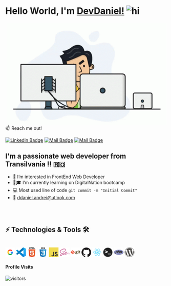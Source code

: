 # Hello World, I'm [DevDaniel!](https://ddaniel.ro) <img src="https://user-images.githubusercontent.com/1303154/88677602-1635ba80-d120-11ea-84d8-d263ba5fc3c0.gif" width="28px" alt="hi"> 
 
  
<img align="right" alt="GIF" src="https://github.com/ddaniel90/ddaniel90/blob/main/programmer.gif?raw=true" width="500" height="320" />
<br />

:mailbox: Reach me out!

 [![Linkedin Badge](https://img.shields.io/badge/-andreidaniel-0e76a8?style=flat&labelColor=0e76a8&logo=linkedin&logoColor=white)](https://www.linkedin.com/in/andreidaniel/) 
 [![Mail Badge](https://img.shields.io/badge/-@calvin_omu-FFB344?style=flat&labelColor=FFB344&logo=instagram&logoColor=white)](https://www.instagram.com/calvin_omu/) 
 [![Mail Badge](https://img.shields.io/badge/-ddaniel.andrei-c0392b?style=flat&labelColor=c0392b&logo=gmail&logoColor=white)](mailto:mailto:ddaniel.andrei@outlook.com)



## I'm a passionate web developer from Transilvania !! 🇷🇴
 - :dart: I’m interested in FrontEnd Web Developer
 - :memo::mortar_board: I’m currently learning on DigitalNation bootcamp
 - :computer: Most used line of code 
       `git commit -m "Initial Commit"`
 - 📧 ddaniel.andrei@utlook.com

<br />
<br />

## ⚡ Technologies & Tools 🛠️

<br/>
<code><img height="30" margin-right="5em" title="Google" src="https://raw.githubusercontent.com/github/explore/80688e429a7d4ef2fca1e82350fe8e3517d3494d/topics/google/google.png"></code>
<code><img height="30" title="Visual Studio Code" src="https://raw.githubusercontent.com/github/explore/80688e429a7d4ef2fca1e82350fe8e3517d3494d/topics/visual-studio-code/visual-studio-code.png"></code>
<code><img height="30" title="HTML" src="https://raw.githubusercontent.com/github/explore/80688e429a7d4ef2fca1e82350fe8e3517d3494d/topics/html/html.png"></code>
<code><img height="30" title="CSS" src="https://raw.githubusercontent.com/github/explore/80688e429a7d4ef2fca1e82350fe8e3517d3494d/topics/css/css.png"></code>
<code><img height="30" title="JavaScript" src="https://raw.githubusercontent.com/github/explore/80688e429a7d4ef2fca1e82350fe8e3517d3494d/topics/javascript/javascript.png"></code>
<code><img height="30" title="SASS" src="https://raw.githubusercontent.com/github/explore/80688e429a7d4ef2fca1e82350fe8e3517d3494d/topics/sass/sass.png"></code>
<code><img height="30" title="Git" src="https://raw.githubusercontent.com/github/explore/80688e429a7d4ef2fca1e82350fe8e3517d3494d/topics/git/git.png"></code>
<code><img height="30" title="GitHub" src="https://raw.githubusercontent.com/github/explore/78df643247d429f6cc873026c0622819ad797942/topics/github/github.png"></code>
<code><img height="30" title="React" src="https://raw.githubusercontent.com/github/explore/80688e429a7d4ef2fca1e82350fe8e3517d3494d/topics/react/react.png"></code>
<code><img height="30" title="Terminal" src="https://raw.githubusercontent.com/github/explore/80688e429a7d4ef2fca1e82350fe8e3517d3494d/topics/terminal/terminal.png"></code>
<code><img height="30" title="php" src="https://raw.githubusercontent.com/github/explore/80688e429a7d4ef2fca1e82350fe8e3517d3494d/topics/php/php.png"></code>
<code><img height="30" title="Visual" src="https://raw.githubusercontent.com/github/explore/80688e429a7d4ef2fca1e82350fe8e3517d3494d/topics/wordpress/wordpress.png"></code>




#### Profile Visits 

![visitors](https://visitor-badge.glitch.me/badge?page_id=ddaniel90.ddaniel90)
